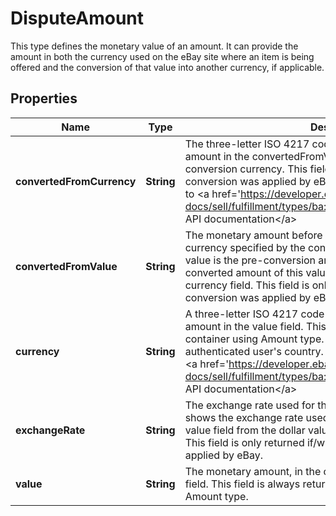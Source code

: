 

# DisputeAmount

This type defines the monetary value of an amount. It can provide the amount in both the currency used on the eBay site where an item is being offered and the conversion of that value into another currency, if applicable.
## Properties

Name | Type | Description | Notes
------------ | ------------- | ------------- | -------------
**convertedFromCurrency** | **String** | The three-letter ISO 4217 code representing the currency of the amount in the convertedFromValue field. This value is the pre-conversion currency. This field is only returned if/when currency conversion was applied by eBay. For implementation help, refer to &lt;a href&#x3D;&#39;https://developer.ebay.com/api-docs/sell/fulfillment/types/ba:CurrencyCodeEnum&#39;&gt;eBay API documentation&lt;/a&gt; |  [optional]
**convertedFromValue** | **String** | The monetary amount before any conversion is performed, in the currency specified by the convertedFromCurrency field. This value is the pre-conversion amount. The value field contains the converted amount of this value, in the currency specified by the currency field. This field is only returned if/when currency conversion was applied by eBay. |  [optional]
**currency** | **String** | A three-letter ISO 4217 code that indicates the currency of the amount in the value field. This field is always returned with any container using Amount type. Default: The currency of the authenticated user&#39;s country. For implementation help, refer to &lt;a href&#x3D;&#39;https://developer.ebay.com/api-docs/sell/fulfillment/types/ba:CurrencyCodeEnum&#39;&gt;eBay API documentation&lt;/a&gt; |  [optional]
**exchangeRate** | **String** | The exchange rate used for the monetary conversion. This field shows the exchange rate used to convert the dollar value in the value field from the dollar value in the convertedFromValue field. This field is only returned if/when currency conversion was applied by eBay. |  [optional]
**value** | **String** | The monetary amount, in the currency specified by the currency field. This field is always returned with any container using Amount type. |  [optional]



